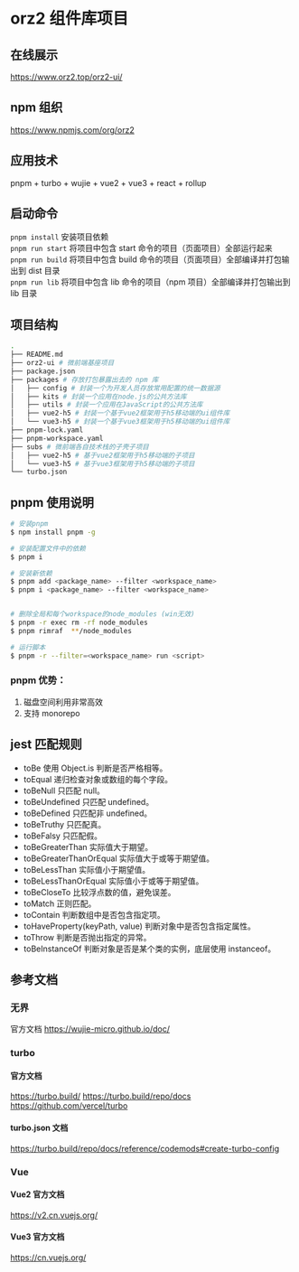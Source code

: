 # orz2 组件库项目

## 在线展示

https://www.orz2.top/orz2-ui/

## npm 组织

https://www.npmjs.com/org/orz2

## 应用技术

pnpm + turbo + wujie + vue2 + vue3 + react + rollup

## 启动命令

`pnpm install` 安装项目依赖  
`pnpm run start` 将项目中包含 start 命令的项目（页面项目）全部运行起来  
`pnpm run build` 将项目中包含 build 命令的项目（页面项目）全部编译并打包输出到 dist 目录  
`pnpm run lib` 将项目中包含 lib 命令的项目（npm 项目）全部编译并打包输出到 lib 目录

## 项目结构

```bash
.
├── README.md
├── orz2-ui # 微前端基座项目
├── package.json
├── packages # 存放打包暴露出去的 npm 库
│   ├── config # 封装一个为开发人员存放常用配置的统一数据源
│   ├── kits # 封装一个应用在node.js的公共方法库
│   ├── utils # 封装一个应用在JavaScript的公共方法库
│   ├── vue2-h5 # 封装一个基于vue2框架用于h5移动端的ui组件库
│   └── vue3-h5 # 封装一个基于vue3框架用于h5移动端的ui组件库
├── pnpm-lock.yaml
├── pnpm-workspace.yaml
├── subs # 微前端各自技术栈的子壳子项目
│   ├── vue2-h5 # 基于vue2框架用于h5移动端的子项目
│   └── vue3-h5 # 基于vue3框架用于h5移动端的子项目
└── turbo.json
```

## pnpm 使用说明

```bash
# 安装pnpm
$ npm install pnpm -g

# 安装配置文件中的依赖
$ pnpm i

# 安装新依赖
$ pnpm add <package_name> --filter <workspace_name>
$ pnpm i <package_name> --filter <workspace_name>


# 删除全局和每个workspace的node_modules (win无效)
$ pnpm -r exec rm -rf node_modules
$ pnpm rimraf  **/node_modules

# 运行脚本
$ pnpm -r --filter=<workspace_name> run <script>
```

### pnpm 优势：

1. 磁盘空间利用非常高效
2. 支持 monorepo

## jest 匹配规则

- toBe 使用 Object.is 判断是否严格相等。
- toEqual 递归检查对象或数组的每个字段。
- toBeNull 只匹配 null。
- toBeUndefined 只匹配 undefined。
- toBeDefined 只匹配非 undefined。
- toBeTruthy 只匹配真。
- toBeFalsy 只匹配假。
- toBeGreaterThan 实际值大于期望。
- toBeGreaterThanOrEqual 实际值大于或等于期望值。
- toBeLessThan 实际值小于期望值。
- toBeLessThanOrEqual 实际值小于或等于期望值。
- toBeCloseTo 比较浮点数的值，避免误差。
- toMatch 正则匹配。
- toContain 判断数组中是否包含指定项。
- toHaveProperty(keyPath, value) 判断对象中是否包含指定属性。
- toThrow 判断是否抛出指定的异常。
- toBeInstanceOf 判断对象是否是某个类的实例，底层使用 instanceof。

## 参考文档

### 无界

官方文档
https://wujie-micro.github.io/doc/

### turbo

#### 官方文档

https://turbo.build/
https://turbo.build/repo/docs
https://github.com/vercel/turbo

#### turbo.json 文档

https://turbo.build/repo/docs/reference/codemods#create-turbo-config

### Vue

#### Vue2 官方文档

https://v2.cn.vuejs.org/

#### Vue3 官方文档

https://cn.vuejs.org/
